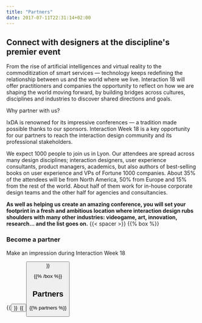 ```yaml
---
title: "Partners"
date: 2017-07-11T22:31:14+02:00
---
```

## Connect with designers at the discipline's premier event
From the rise of artificial intelligences and virtual reality to the commoditization of smart services — technology keeps redefining the relationship between us and the world where we live. Interaction 18 will offer practitioners and companies the opportunity to reflect on how we are shaping the world moving forward, by building bridges across cultures, disciplines and industries to discover shared directions and goals.

Why partner with us?

IxDA is renowned for its impressive conferences — a tradition made possible thanks to our sponsors. Interaction Week 18 is a key opportunity for our partners to reach the interaction design community and its professional stakeholders.

We expect 1000 people to join us in Lyon. Our attendees are spread across many design disciplines; interaction designers, user experience consultants, product managers, academics, but also authors of best-selling books on user experience and VPs of Fortune 1000 companies. About 35% of the attendees will be from North America, 50% from Europe and 15% from the rest of the world. About half of them work for in-house corporate design teams and the other half for agencies and consultancies.

**As well as helping us create an amazing conference, you will set your footprint in a fresh and ambitious location where interaction design rubs shoulders with many other industries: videogame, art, innovation, research... and the list goes on.**
{{< spacer >}}
{{% box %}}
### Become a partner
Make an impression during Interaction&nbsp;Week&nbsp;18

{{<button target="_blank" name="Download the kit (EN)" href="pdf/Interaction-18_SponsorKit_EN.pdf" >}}&ensp;{{<button target="_blank" name="Télécharger le kit (FR)" href="pdf/Interaction-18_SponsorKit_FR.pdf" class="button-secondary" >}}

{{% /box %}}


## Partners

  {{% partners %}}

</section>
